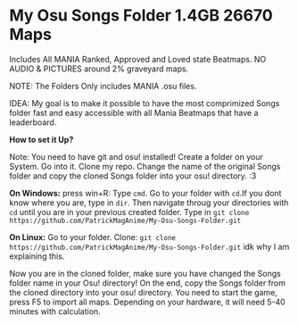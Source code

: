 # My Osu Songs Folder 1.4GB 26670 Maps

Includes All MANIA Ranked, Approved and Loved state Beatmaps. NO AUDIO &amp; PICTURES
around 2% graveyard maps.

NOTE: The Folders Only includes MANIA .osu files.

IDEA: My goal is to make it possible to have the most comprimized Songs folder fast and easy accessible with all Mania Beatmaps that have a leaderboard.

**How to set it Up?**

Note: You need to have git and osu! installed!
Create a folder on your System. Go into it. Clone my repo.
Change the name of the original Songs folder and copy the cloned Songs folder into your osu! directory. :3

**On Windows:** press win+R: Type `cmd`. Go to your folder with `cd`.If you dont know where you are, type in `dir`. Then navigate throug your directories with `cd` until you are in your previous created folder. Type in `git clone https://github.com/PatrickMagAnime/My-Osu-Songs-Folder.git`

**On Linux:** Go to your folder. Clone: `git clone https://github.com/PatrickMagAnime/My-Osu-Songs-Folder.git` idk why I am explaining this.

Now you are in the cloned folder, make sure you have changed the Songs folder name in your Osu! directory! On the end, copy the Songs folder from the cloned directory into your osu! directory. You need to start the game, press F5 to import all maps. Depending on your hardware, it will need 5-40 minutes with calculation. 
